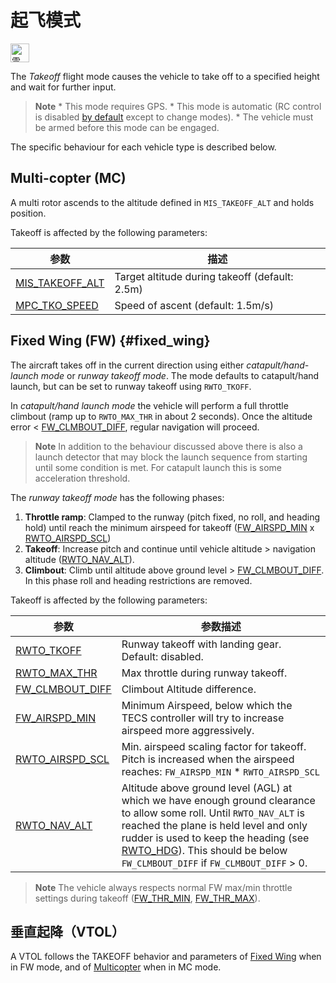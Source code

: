 # 起飞模式

[<img src="../../assets/site/position_fixed.svg" title="需要定位修复（例如GPS）" width="30px" />](../getting_started/flight_modes.md#key_position_fixed)

The *Takeoff* flight mode causes the vehicle to take off to a specified height and wait for further input.

> **Note** * This mode requires GPS. * This mode is automatic (RC control is disabled [by default](../advanced_config/parameter_reference.md#COM_RC_OVERRIDE) except to change modes). * The vehicle must be armed before this mode can be engaged.

The specific behaviour for each vehicle type is described below.

## Multi-copter (MC)

A multi rotor ascends to the altitude defined in `MIS_TAKEOFF_ALT` and holds position.

Takeoff is affected by the following parameters:

| 参数                                                                             | 描述                                             |
| ------------------------------------------------------------------------------ | ---------------------------------------------- |
| [MIS_TAKEOFF_ALT](../advanced_config/parameter_reference.md#MIS_TAKEOFF_ALT) | Target altitude during takeoff (default: 2.5m) |
| [MPC_TKO_SPEED](../advanced_config/parameter_reference.md#MPC_TKO_SPEED)     | Speed of ascent (default: 1.5m/s)              |

## Fixed Wing (FW) {#fixed_wing}

The aircraft takes off in the current direction using either *catapult/hand-launch mode* or *runway takeoff mode*. The mode defaults to catapult/hand launch, but can be set to runway takeoff using `RWTO_TKOFF`.

In *catapult/hand launch mode* the vehicle will perform a full throttle climbout (ramp up to `RWTO_MAX_THR` in about 2 seconds). Once the altitude error < [FW_CLMBOUT_DIFF](#FW_CLMBOUT_DIFF), regular navigation will proceed.

> **Note** In addition to the behaviour discussed above there is also a launch detector that may block the launch sequence from starting until some condition is met. For catapult launch this is some acceleration threshold.

The *runway takeoff mode* has the following phases:

1. **Throttle ramp**: Clamped to the runway (pitch fixed, no roll, and heading hold) until reach the minimum airspeed for takeoff ([FW_AIRSPD_MIN](#FW_AIRSPD_MIN) x [RWTO_AIRSPD_SCL](#RWTO_AIRSPD_SCL)) 
2. **Takeoff**: Increase pitch and continue until vehicle altitude > navigation altitude ([RWTO_NAV_ALT](#RWTO_NAV_ALT)).
3. **Climbout**: Climb until altitude above ground level > [FW_CLMBOUT_DIFF](#FW_CLMBOUT_DIFF). In this phase roll and heading restrictions are removed.

Takeoff is affected by the following parameters:

| 参数                                                                                                      | 参数描述                                                                                                                                                                                                                                                                                                                                                                 |
| ------------------------------------------------------------------------------------------------------- | -------------------------------------------------------------------------------------------------------------------------------------------------------------------------------------------------------------------------------------------------------------------------------------------------------------------------------------------------------------------- |
| <span id="RWTO_TKOFF"></span>[RWTO_TKOFF](../advanced_config/parameter_reference.md#RWTO_TKOFF)             | Runway takeoff with landing gear. Default: disabled.                                                                                                                                                                                                                                                                                                                 |
| <span id="RWTO_MAX_THR"></span>[RWTO_MAX_THR](../advanced_config/parameter_reference.md#RWTO_MAX_THR)       | Max throttle during runway takeoff.                                                                                                                                                                                                                                                                                                                                  |
| <span id="FW_CLMBOUT_DIFF"></span>[FW_CLMBOUT_DIFF](../advanced_config/parameter_reference.md#FW_CLMBOUT_DIFF) | Climbout Altitude difference.                                                                                                                                                                                                                                                                                                                                        |
| <span id="FW_AIRSPD_MIN"></span>[FW_AIRSPD_MIN](../advanced_config/parameter_reference.md#FW_AIRSPD_MIN)     | Minimum Airspeed, below which the TECS controller will try to increase airspeed more aggressively.                                                                                                                                                                                                                                                                   |
| <span id="RWTO_AIRSPD_SCL"></span>[RWTO_AIRSPD_SCL](../advanced_config/parameter_reference.md#RWTO_AIRSPD_SCL) | Min. airspeed scaling factor for takeoff. Pitch is increased when the airspeed reaches: `FW_AIRSPD_MIN` * `RWTO_AIRSPD_SCL`                                                                                                                                                                                                                                          |
| <span id="RWTO_NAV_ALT"></span>[RWTO_NAV_ALT](../advanced_config/parameter_reference.md#RWTO_NAV_ALT)       | Altitude above ground level (AGL) at which we have enough ground clearance to allow some roll. Until `RWTO_NAV_ALT` is reached the plane is held level and only rudder is used to keep the heading (see <span id="RWTO_HDG"></span>[RWTO_HDG](../advanced_config/parameter_reference.md#RWTO_HDG)). This should be below `FW_CLMBOUT_DIFF` if `FW_CLMBOUT_DIFF` > 0. |

> **Note** The vehicle always respects normal FW max/min throttle settings during takeoff ([FW_THR_MIN](../advanced_config/parameter_reference.md#FW_THR_MIN), [FW_THR_MAX](../advanced_config/parameter_reference.md#FW_THR_MAX)).

## 垂直起降（VTOL）

A VTOL follows the TAKEOFF behavior and parameters of [Fixed Wing](#fixed-wing-fw) when in FW mode, and of [Multicopter](#multi-copter-mc) when in MC mode.

<!-- this maps to AUTO_TAKEOFF in dev -->